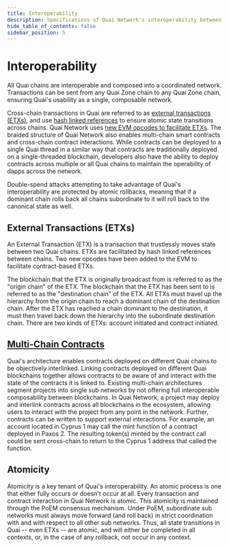 ```yaml
---
title: Interoperability
description: Specifications of Quai Network's interoperability between shards.
hide_table_of_contents: false
sidebar_position: 5
---
```


# Interoperability

All Quai chains are interoperable and composed into a coordinated network. Transactions can be sent from any Quai Zone chain to any Quai Zone chain, ensuring Quai's usability as a single, composable network.

Cross-chain transactions in Quai are referred to as [external transactions (ETXs)](./etxs.md), and use [hash linked references](../merged-mining/coincident-blocks.mdx) to ensure atomic state transitions across chains. Quai Network uses [new EVM opcodes to facilitate ETXs](../../../develop/smart-contracts/opcode-additions.md). The braided structure of Quai Network also enables multi-chain smart contracts and cross-chain contract interactions. While contracts can be deployed to a single Quai thread in a similar way that contracts are traditionally deployed on a single-threaded blockchain, developers also have the ability to deploy contracts across multiple or all Quai chains to maintain the operability of dapps across the network.

Double-spend attacks attempting to take advantage of Quai's interoperability are protected by atomic rollbacks, meaning that if a dominant chain rolls back all chains subordinate to it will roll back to the canonical state as well.

## External Transactions (ETXs)

An External Transaction (ETX) is a transaction that trustlessly moves state between two Quai chains. ETXs are facilitated by hash linked references between chains. Two new opcodes have been added to the EVM to facilitate contract-based ETXs.

The blockchain that the ETX is originally broadcast from is referred to as the "origin chain" of the ETX. The blockchain that the ETX has been sent to is referred to as the "destination chain" of the ETX. All ETXs must travel up the hierarchy from the origin chain to reach a dominant chain of the destination chain. After the ETX has reached a chain dominant to the destination, it must then travel back down the hierarchy into the subordinate destination chain. There are two kinds of ETXs: account initiated and contract initiated.

## [Multi-Chain Contracts](../../../develop/smart-contracts/deploy.md#cross-chain-smart-contracts)

Quai's architecture enables contracts deployed on different Quai chains to be objectively interlinked. Linking contracts deployed on different Quai blockchains together allows contracts to be aware of and interact with the state of the contracts it is linked to. Existing multi-chain architectures segment projects into single sub networks by not offering full interoperable composability between blockchains. In Quai Network, a project may deploy and interlink contracts across all blockchains in the ecosystem, allowing users to interact with the project from any point in the network.
Further, contracts can be written to support external interactions. For example, an account located in Cyprus 1 may call the mint function of a contract deployed in Paxos 2. The resulting token(s) minted by the contract call could be sent cross-chain to return to the Cyprus 1 address that called the function.

## Atomicity

Atomicity is a key tenant of Quai's interoperability. An atomic process is one that either fully occurs or doesn't occur at all. Every transaction and contract interaction in Quai Network is atomic.
This atomicity is maintained through the PoEM consensus mechanism. Under PoEM, subordinate sub networks must always move forward (and roll back) in strict coordination with and with respect to all other sub networks. Thus, all state transitions in Quai -- even ETXs -- are atomic, and will either be completed in all contexts, or, in the case of any rollback, not occur in any context.
